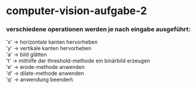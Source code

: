 # computer-vision-aufgabe-2

### verschiedene operationen werden je nach eingabe ausgeführt:

'x' -> horizontale kanten hervorheben\
'y' -> vertikale kanten hervorheben\
'a' -> bild glätten\
't' -> mithilfe der threshold-methode ein binärbild erzeugen\
'e' -> erode-methode anwenden\
'd' -> dilate-methode anwenden\
'q' -> anwendung beenden\
